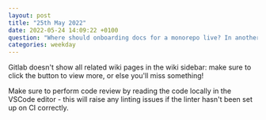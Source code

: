 ```yaml
---
layout: post
title: "25th May 2022"
date: 2022-05-24 14:09:22 +0100
question: "Where should onboarding docs for a monorepo live? In another child repo?"
categories: weekday
---
```


Gitlab doesn't show all related wiki pages in the wiki sidebar: make sure to click the button to view more, or else you'll miss something!

Make sure to perform code review by reading the code locally in the VSCode editor - this will raise any linting issues if the linter hasn't been set up on CI correctly.
